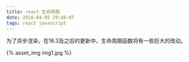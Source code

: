 ```yaml
---
title: react 生命周期
date: 2018-04-05 19:48:07
tags: react javascript
---
```


为了异步渲染，在16.3及之后的更新中，生命周期函数将有一些巨大的改动。
<!-- more -->
{% asset_img img1.jpg %}
